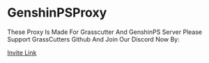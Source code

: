 # GenshinPSProxy
These Proxy Is Made For Grasscutter And GenshinPS Server
Please Support GrassCutters  Github And Join Our Discord Now By:
<td>
<a href="https://discord.gg/GenshinPSID">Invite Link</a>
